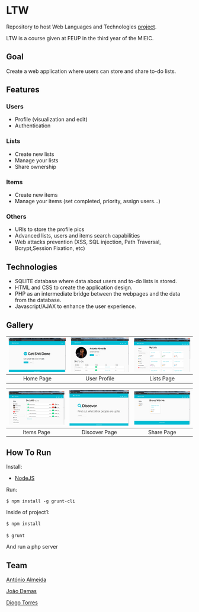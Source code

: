 # LTW
Repository to host Web Languages and Technologies [project](/Project%20Specification.pdf).

LTW is a course given at FEUP in the third year of the MIEIC.
 
## Goal
Create a web application where users can store and share to-do lists. 

## Features
### Users
 * Profile (visualization and edit)
 * Authentication
 
### Lists
 * Create new lists
 * Manage your lists
 * Share ownership
 
### Items
 * Create new items
 * Manage your items (set completed, priority, assign users...)
 
### Others
 * URIs to store the profile pics
 * Advanced lists, users and items search capabilities
 * Web attacks prevention (XSS, SQL injection, Path Traversal, Bcrypt,Session Fixation, etc)

## Technologies
* SQLITE database where data about users and to-do lists is stored.
* HTML and CSS to create the application design.
* PHP as an intermediate bridge between the webpages and the data from the database.
* Javascript/AJAX to enhance the user experience.

## Gallery

| [<img src="/res/mainPage.png" width="256" heigth="256">](/res/mainPage.png)                                                                   | [<img src="/res/profilePage.png" width="256" heigth="256">](/res/profilePage.png)                                                             | [<img src="/res/listsPage.png" width="256" heigth="256">](/res/listsPage.png) |
|:---:|:---:|:---:|
| Home Page | User Profile | Lists Page |

| [<img src="/res/itemPage.png" width="256" heigth="12">](/res/itemPage.png)                                                        | [<img src="/res/discoverPage.png" width="256" heigth="256">](/res/discoverPage.png)                                               | [<img src="/res/sharePage.png" width="256" heigth="256">](/res/sharePage.png) |
|:---:|:---:|:---:|
| Items Page | Discover Page | Share Page |

## How To Run

Install:
* [NodeJS](https://nodejs.org/en/)


Run: 

    $ npm install -g grunt-cli

Inside of project1:

    $ npm install

    $ grunt

And run a php server

## Team 
[António Almeida](https://github.com/antonioalmeida)

[João Damas](https://github.com/cyrilico)

[Diogo Torres](https://github.com/diogotorres97)

